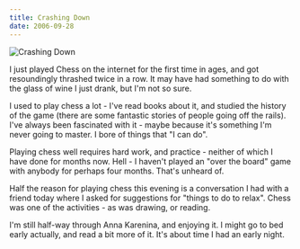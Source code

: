 ```yaml
---
title: Crashing Down
date: 2006-09-28
---
```


![Crashing Down](https://source.unsplash.com/y7GlIdTUOvo/1600x900)

I just played Chess on the internet for the first time in ages, and got resoundingly thrashed twice in a row. It may have had something to do with the glass of wine I just drank, but I'm not so sure.

I used to play chess a lot - I've read books about it, and studied the history of the game (there are some fantastic stories of people going off the rails). I've always been fascinated with it - maybe because it's something I'm never going to master. I bore of things that "I can do".

Playing chess well requires hard work, and practice - neither of which I have done for months now. Hell - I haven't played an "over the board" game with anybody for perhaps four months. That's unheard of.

Half the reason for playing chess this evening is a conversation I had with a friend today where I asked for suggestions for "things to do to relax". Chess was one of the activities - as was drawing, or reading.

I'm still half-way through Anna Karenina, and enjoying it. I might go to bed early actually, and read a bit more of it. It's about time I had an early night.